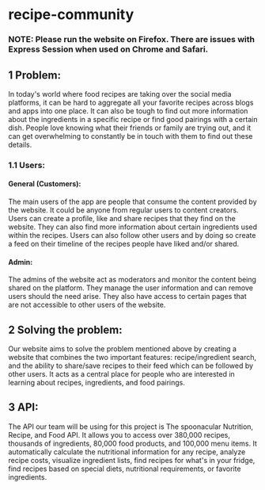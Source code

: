 # recipe-community

### NOTE: Please run the website on Firefox. There are issues with Express Session when used on Chrome and Safari.

## 1 Problem:
In today's world where food recipes are taking over the social media platforms, 
it can be hard to aggregate all your favorite recipes across blogs and apps into one place. It can also be tough to find out more
information about the ingredients in a specific recipe or find good pairings with a certain dish. People love knowing what their 
friends or family are trying out, and it can get overwhelming to constantly be in touch with them to find out these details. 


### 1.1 Users:

#### General (Customers):
The main users of the app are people that consume the content provided by the website. It could be anyone from regular users to content creators.
Users can create a profile, like and share recipes that they find on the website. They can also find more information about certain ingredients used within the recipes. Users can also follow other users and by 
doing so create a feed on their timeline of the recipes people have liked and/or shared.   

#### Admin: 
The admins of the website act as moderators and monitor the content being shared on the platform. 
They manage the user information and can remove users should the need arise. They also have access to 
certain pages that are not accessible to other users of the website.

## 2 Solving the problem:
Our website aims to solve the problem mentioned above by creating a website that combines the two important features: recipe/ingredient 
search, and the ability to share/save recipes to their feed which can be followed by other users. It acts as a central place for people who are interested in learning 
about recipes, ingredients, and food pairings.

## 3 API:
The API our team will be using for this project is The spoonacular Nutrition, Recipe, and Food API.
It allows you to access over 380,000 recipes, thousands of ingredients, 80,000 food products, and 100,000 menu items.
It automatically calculate the nutritional information for any recipe, analyze recipe costs, visualize ingredient lists, find recipes for what's in your fridge, find recipes based on special diets, nutritional requirements, or favorite ingredients.
